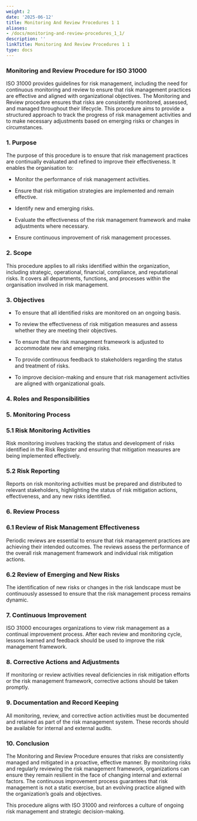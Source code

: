 ```yaml
---
weight: 2
date: '2025-06-12'
title: Monitoring And Review Procedures 1 1
aliases:
- /docs/monitoring-and-review-procedures_1_1/
description: ''
linkTitle: Monitoring And Review Procedures 1 1
type: docs
---
```


### Monitoring and Review Procedure for ISO 31000

ISO 31000 provides guidelines for risk management, including the need for continuous monitoring and review to ensure that risk management practices are effective and aligned with organizational objectives. The Monitoring and Review procedure ensures that risks are consistently monitored, assessed, and managed throughout their lifecycle. This procedure aims to provide a structured approach to track the progress of risk management activities and to make necessary adjustments based on emerging risks or changes in circumstances.

<!-- Unsupported block type: divider -->

### 1. Purpose

The purpose of this procedure is to ensure that risk management practices are continually evaluated and refined to improve their effectiveness. It enables the organisation to:

- Monitor the performance of risk management activities.

- Ensure that risk mitigation strategies are implemented and remain effective.

- Identify new and emerging risks.

- Evaluate the effectiveness of the risk management framework and make adjustments where necessary.

- Ensure continuous improvement of risk management processes.

<!-- Unsupported block type: divider -->

### 2. Scope

This procedure applies to all risks identified within the organization, including strategic, operational, financial, compliance, and reputational risks. It covers all departments, functions, and processes within the organisation involved in risk management.

<!-- Unsupported block type: divider -->

### 3. Objectives

- To ensure that all identified risks are monitored on an ongoing basis.

- To review the effectiveness of risk mitigation measures and assess whether they are meeting their objectives.

- To ensure that the risk management framework is adjusted to accommodate new and emerging risks.

- To provide continuous feedback to stakeholders regarding the status and treatment of risks.

- To improve decision-making and ensure that risk management activities are aligned with organizational goals.

<!-- Unsupported block type: divider -->

### 4. Roles and Responsibilities

<!-- Unsupported block type: divider -->

### 5. Monitoring Process

### 5.1 Risk Monitoring Activities

Risk monitoring involves tracking the status and development of risks identified in the Risk Register and ensuring that mitigation measures are being implemented effectively.

### 5.2 Risk Reporting

Reports on risk monitoring activities must be prepared and distributed to relevant stakeholders, highlighting the status of risk mitigation actions, effectiveness, and any new risks identified.

<!-- Unsupported block type: divider -->

### 6. Review Process

### 6.1 Review of Risk Management Effectiveness

Periodic reviews are essential to ensure that risk management practices are achieving their intended outcomes. The reviews assess the performance of the overall risk management framework and individual risk mitigation actions.

### 6.2 Review of Emerging and New Risks

The identification of new risks or changes in the risk landscape must be continuously assessed to ensure that the risk management process remains dynamic.

<!-- Unsupported block type: divider -->

### 7. Continuous Improvement

ISO 31000 encourages organizations to view risk management as a continual improvement process. After each review and monitoring cycle, lessons learned and feedback should be used to improve the risk management framework.

<!-- Unsupported block type: divider -->

### 8. Corrective Actions and Adjustments

If monitoring or review activities reveal deficiencies in risk mitigation efforts or the risk management framework, corrective actions should be taken promptly.

<!-- Unsupported block type: divider -->

### 9. Documentation and Record Keeping

All monitoring, review, and corrective action activities must be documented and retained as part of the risk management system. These records should be available for internal and external audits.

<!-- Unsupported block type: divider -->

### 10. Conclusion

The Monitoring and Review Procedure ensures that risks are consistently managed and mitigated in a proactive, effective manner. By monitoring risks and regularly reviewing the risk management framework, organizations can ensure they remain resilient in the face of changing internal and external factors. The continuous improvement process guarantees that risk management is not a static exercise, but an evolving practice aligned with the organization’s goals and objectives.

This procedure aligns with ISO 31000 and reinforces a culture of ongoing risk management and strategic decision-making.